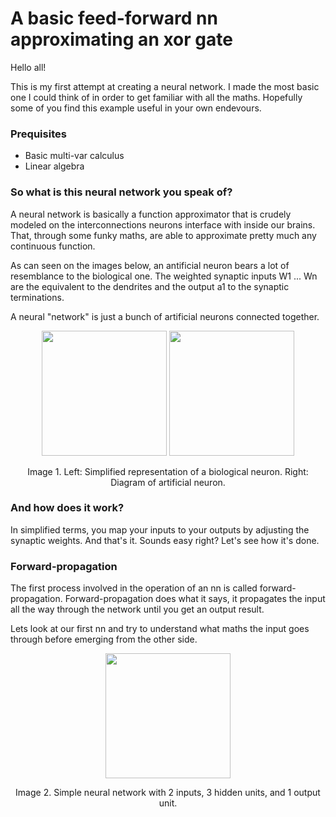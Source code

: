 # A basic feed-forward nn approximating an xor gate

Hello all!

This is my first attempt at creating a neural network. I made the most basic one I could think of in order to get familiar with all the maths. Hopefully some of you find this example useful in your own endevours.

### Prequisites
- Basic multi-var calculus
- Linear algebra

### So what is this neural network you speak of?

A neural network is basically a function approximator that is crudely modeled on the interconnections neurons interface with inside our brains. That, through some funky maths, are able to approximate pretty much any continuous function.

As can seen on the images below, an antificial neuron bears a lot of resemblance to the biological one. The weighted synaptic inputs W1 ... Wn are the equivalent to the dendrites and the output a1 to the synaptic terminations.

A neural "network" is just a bunch of artificial neurons connected together.

<p align="center">
  <img src="https://cdn.rawgit.com/4driel/basic-nn-xor/master/images/biological-neuron.svg" height="200">
  <img src="https://cdn.rawgit.com/4driel/basic-nn-xor/master/images/artificial-neuron.svg" height="200">
</p>
<p align="center">
  Image 1. Left: Simplified representation of a biological neuron. Right: Diagram of artificial neuron.
</p>

### And how does it work?

In simplified terms, you map your inputs to your outputs by adjusting the synaptic weights. And that's it. Sounds easy right? Let's see how it's done.

### Forward-propagation

The first process involved in the operation of an nn is called forward-propagation. Forward-propagation does what it says, it propagates the input all the way through the network until you get an output result.

Lets look at our first nn and try to understand what maths the input goes through before emerging from the other side.

<p align="center">
  <img src="https://cdn.rawgit.com/4driel/basic-nn-xor/master/images/neural-network.svg" height="200">
</p>
<p align="center">
  Image 2. Simple neural network with 2 inputs, 3 hidden units, and 1 output unit.
</p>
